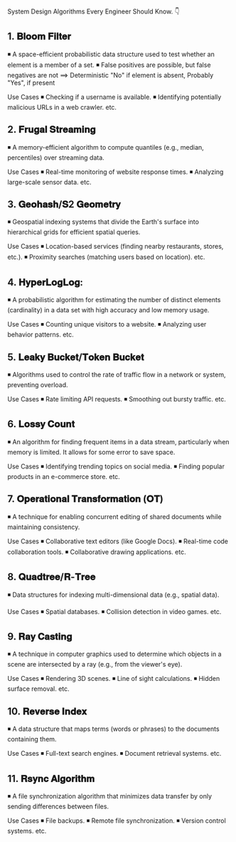 System Design Algorithms Every Engineer Should Know. 👇

## 1. 𝐁𝐥𝐨𝐨𝐦 𝐅𝐢𝐥𝐭𝐞𝐫
◾ A space-efficient probabilistic data structure used to test whether an element is a member of a set.
◾ False positives are possible, but false negatives are not ==> Deterministic "No" if element is absent, Probably "Yes", if present

Use Cases
◾ Checking if a username is available.
◾ Identifying potentially malicious URLs in a web crawler.
etc.

## 2. 𝐅𝐫𝐮𝐠𝐚𝐥 𝐒𝐭𝐫𝐞𝐚𝐦𝐢𝐧𝐠
◾ A memory-efficient algorithm to compute quantiles (e.g., median, percentiles) over streaming data.

Use Cases
◾ Real-time monitoring of website response times.
◾ Analyzing large-scale sensor data.
etc.

## 3. 𝐆𝐞𝐨𝐡𝐚𝐬𝐡/𝐒2 𝐆𝐞𝐨𝐦𝐞𝐭𝐫𝐲
◾ Geospatial indexing systems that divide the Earth's surface into hierarchical grids for efficient spatial queries.

Use Cases
◾ Location-based services (finding nearby restaurants, stores, etc.).
◾ Proximity searches (matching users based on location).
etc.

## 4. 𝐇𝐲𝐩𝐞𝐫𝐋𝐨𝐠𝐋𝐨𝐠:
◾ A probabilistic algorithm for estimating the number of distinct elements (cardinality) in a data set with high accuracy and low memory usage.

Use Cases
◾ Counting unique visitors to a website.
◾ Analyzing user behavior patterns.
etc.

## 5. 𝐋𝐞𝐚𝐤𝐲 𝐁𝐮𝐜𝐤𝐞𝐭/𝐓𝐨𝐤𝐞𝐧 𝐁𝐮𝐜𝐤𝐞𝐭
◾ Algorithms used to control the rate of traffic flow in a network or system, preventing overload.

Use Cases
◾ Rate limiting API requests.
◾ Smoothing out bursty traffic.
etc.

## 6. 𝐋𝐨𝐬𝐬𝐲 𝐂𝐨𝐮𝐧𝐭
◾ An algorithm for finding frequent items in a data stream, particularly when memory is limited. It allows for some error to save space.

Use Cases
◾ Identifying trending topics on social media.
◾ Finding popular products in an e-commerce store.
etc.

## 7. 𝐎𝐩𝐞𝐫𝐚𝐭𝐢𝐨𝐧𝐚𝐥 𝐓𝐫𝐚𝐧𝐬𝐟𝐨𝐫𝐦𝐚𝐭𝐢𝐨𝐧 (𝐎𝐓)
◾ A technique for enabling concurrent editing of shared documents while maintaining consistency.

Use Cases
◾ Collaborative text editors (like Google Docs).
◾ Real-time code collaboration tools.
◾ Collaborative drawing applications.
etc.

## 8. 𝐐𝐮𝐚𝐝𝐭𝐫𝐞𝐞/𝐑-𝐓𝐫𝐞𝐞
◾ Data structures for indexing multi-dimensional data (e.g., spatial data).

Use Cases
◾ Spatial databases.
◾ Collision detection in video games.
etc.

## 9. 𝐑𝐚𝐲 𝐂𝐚𝐬𝐭𝐢𝐧𝐠
◾ A technique in computer graphics used to determine which objects in a scene are intersected by a ray (e.g., from the viewer's eye).

Use Cases
◾ Rendering 3D scenes.
◾ Line of sight calculations.
◾ Hidden surface removal.
etc.

## 10. 𝐑𝐞𝐯𝐞𝐫𝐬𝐞 𝐈𝐧𝐝𝐞𝐱
◾ A data structure that maps terms (words or phrases) to the documents containing them.

Use Cases
◾ Full-text search engines.
◾ Document retrieval systems.
etc.

## 11. 𝐑𝐬𝐲𝐧𝐜 𝐀𝐥𝐠𝐨𝐫𝐢𝐭𝐡𝐦
◾ A file synchronization algorithm that minimizes data transfer by only sending differences between files.

Use Cases
◾ File backups.
◾ Remote file synchronization.
◾ Version control systems.
etc.
